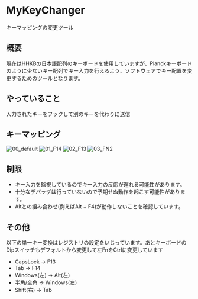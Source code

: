 # MyKeyChanger
キーマッピングの変更ツール


## 概要
現在はHHKBの日本語配列のキーボードを使用していますが、Planckキーボードのように少ないキー配列でキー入力を行えるよう、ソフトウェアでキー配置を変更するためのツールとなります。


## やっていること
入力されたキーをフックして別のキーを代わりに送信


## キーマッピング
![00_default](https://user-images.githubusercontent.com/31182578/40883648-6d1bf9c6-673d-11e8-998c-f8639c6db23f.jpg)
![01_F14](https://user-images.githubusercontent.com/31182578/40883651-7c3bac62-673d-11e8-86df-37788d5878c3.jpg)
![02_F13](https://user-images.githubusercontent.com/31182578/40883653-87ed45c0-673d-11e8-9710-d4a5bac17507.jpg)
![03_FN2](https://user-images.githubusercontent.com/31182578/40883654-9281ac2e-673d-11e8-9ad6-081ac967c812.jpg)



## 制限
* キー入力を監視しているのでキー入力の反応が遅れる可能性があります。 
* 十分なデバッグは行っていないので予期せぬ動作を起こす可能性があります。
* Altとの組み合わせ(例えばAlt + F4)が動作しないことを確認しています。


## その他
以下の単一キー変換はレジストリの設定をいじっています。あとキーボードのDipスイッチもデフォルトから変更して左FnをCtrlに変更しています
* CapsLock → F13
* Tab → F14
* Windows(左) → Alt(左)
* 半角/全角 → Windows(左)
* Shift(右) → Tab

